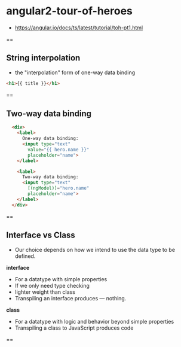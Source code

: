 # angular2-tour-of-heroes
- https://angular.io/docs/ts/latest/tutorial/toh-pt1.html

==

## String interpolation

- the "interpolation" form of one-way data binding
```html
<h1>{{ title }}</h1>
```

==

## Two-way data binding

```html
  <div>
    <label>
      One-way data binding:
      <input type="text"
        value="{{ hero.name }}"
        placeholder="name">
    </label>

    <label>
      Two-way data binding:
      <input type="text"
        [(ngModel)]="hero.name"
        placeholder="name">
    </label>
  </div>
```

==

## Interface vs Class

- Our choice depends on how we intend to use the data type to be defined.

**interface**
- For a datatype with simple properties
- If we only need type checking
- lighter weight than class
- Transpiling an interface produces — nothing.

**class**
- For a datatype with logic and behavior beyond simple properties
- Transpiling a class to JavaScript produces code

==


